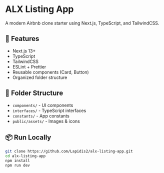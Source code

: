 # ALX Listing App

A modern Airbnb clone starter using Next.js, TypeScript, and TailwindCSS.

## 🚀 Features
- Next.js 13+
- TypeScript
- TailwindCSS
- ESLint + Prettier
- Reusable components (Card, Button)
- Organized folder structure

## 📂 Folder Structure
- `components/` - UI components
- `interfaces/` - TypeScript interfaces
- `constants/` - App constants
- `public/assets/` - Images & icons

## 📦 Run Locally
```bash
git clone https://github.com/Lapidis2/alx-listing-app.git
cd alx-listing-app
npm install
npm run dev
